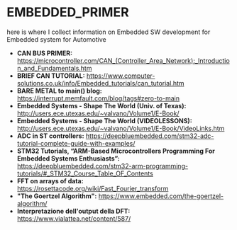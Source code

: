 # EMBEDDED_PRIMER
here is where I collect information on Embedded SW development for Embedded system for Automotive

  
* **CAN BUS PRIMER:** https://microcontroller.com/CAN_(Controller_Area_Network):_Introduction_and_Fundamentals.htm
* **BRIEF CAN TUTORIAL:** https://www.computer-solutions.co.uk/info/Embedded_tutorials/can_tutorial.htm
* **BARE METAL to main() blog:** https://interrupt.memfault.com/blog/tags#zero-to-main
* **Embedded Systems - Shape The World (Univ. of Texas):** http://users.ece.utexas.edu/~valvano/Volume1/E-Book/
* **Embedded Systems - Shape The World (VIDEOLESSONS):** http://users.ece.utexas.edu/~valvano/Volume1/E-Book/VideoLinks.htm
* **ADC in ST controllers:** https://deepbluembedded.com/stm32-adc-tutorial-complete-guide-with-examples/
* **STM32 Tutorials, “ARM-Based Microcontrollers Programming For Embedded Systems Enthusiasts”:** https://deepbluembedded.com/stm32-arm-programming-tutorials/#_STM32_Course_Table_OF_Contents
* **FFT on arrays of data:** https://rosettacode.org/wiki/Fast_Fourier_transform
* **"The Goertzel Algorithm":** https://www.embedded.com/the-goertzel-algorithm/
* **Interpretazione dell'output della DFT:** https://www.vialattea.net/content/587/

